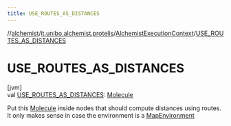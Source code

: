 ```yaml
---
title: USE_ROUTES_AS_DISTANCES
---
```

//[alchemist](../../../index.html)/[it.unibo.alchemist.protelis](../index.html)/[AlchemistExecutionContext](index.html)/[USE_ROUTES_AS_DISTANCES](-u-s-e_-r-o-u-t-e-s_-a-s_-d-i-s-t-a-n-c-e-s.html)



# USE_ROUTES_AS_DISTANCES



[jvm]\
val [USE_ROUTES_AS_DISTANCES](-u-s-e_-r-o-u-t-e-s_-a-s_-d-i-s-t-a-n-c-e-s.html): [Molecule](../../it.unibo.alchemist.model.interfaces/-molecule/index.html)



Put this [Molecule](../../it.unibo.alchemist.model.interfaces/-molecule/index.html) inside nodes that should compute distances using routes. It only makes sense in case the environment is a [MapEnvironment](../../it.unibo.alchemist.model.interfaces/-map-environment/index.html)




